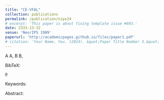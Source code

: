 ```yaml
---
title: "CE-VFAL"
collection: publications
permalink: /publication/nips24
# excerpt: 'This paper is about fixing template issue #693.'
date: 2333-13-32
venue: 'NeurIPS 1989'
paperurl: 'http://academicpages.github.io/files/paper1.pdf'
# citation: 'Your Name, You. (2024). &quot;Paper Title Number 3.&quot; <i>GitHub Journal of Bugs</i>. 1(3).'
---
```


A A, B B, 

BibTeX:

```latex
@
```

Keywords:

Abstract:



